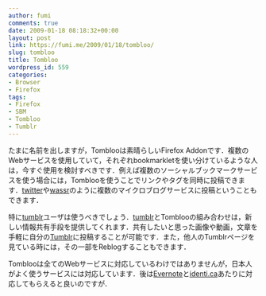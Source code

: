 ```yaml
---
author: fumi
comments: true
date: 2009-01-18 08:18:32+00:00
layout: post
link: https://fumi.me/2009/01/18/tombloo/
slug: tombloo
title: Tombloo
wordpress_id: 559
categories:
- Browser
- Firefox
tags:
- Firefox
- SBM
- Tombloo
- Tumblr
---
```


たまに名前を出しますが，Tomblooは素晴らしいFirefox Addonです．複数のWebサービスを使用していて，それぞれbookmarkletを使い分けているような人は，今すぐ使用を検討すべきです．例えば複数のソーシャルブックマークサービスを使う場合には，Tomblooを使うことでリンクやタグを同時に投稿できます．[twitter](http://twitter.com/)や[wassr](http://wassr.com/)のように複数のマイクロブログサービスに投稿ということもできます．

<!-- more -->


特に[tumblr](http://tumblr.com/)ユーザは使うべきでしょう．[tumblr](http://tumblr.com/)とTomblooの組み合わせは，新しい情報共有手段を提供してくれます．共有したいと思った画像や動画，文章を手軽に自分の[Tumblr](http://tumblr.com)に投稿することが可能です．また，他人のTumblrページを見ている時には，その一部をReblogすることもできます．




Tomblooは全てのWebサービスに対応しているわけではありませんが，日本人がよく使うサービスには対応しています．後は[Evernote](http://evernote.com/)と[identi.ca](http://identi.ca/)あたりに対応してもらえると良いのですが．
